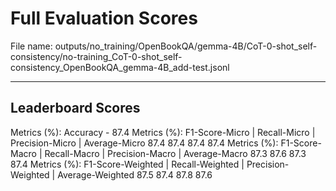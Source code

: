 # Full Evaluation Scores

File name: outputs/no_training/OpenBookQA/gemma-4B/CoT-0-shot_self-consistency/no-training_CoT-0-shot_self-consistency_OpenBookQA_gemma-4B_add-test.jsonl


---

## Leaderboard Scores

Metrics (%): Accuracy - 87.4
Metrics (%): F1-Score-Micro | Recall-Micro | Precision-Micro | Average-Micro
                87.4        87.4          87.4        87.4
Metrics (%): F1-Score-Macro | Recall-Macro | Precision-Macro | Average-Macro
                87.3        87.6          87.3        87.4
Metrics (%): F1-Score-Weighted | Recall-Weighted | Precision-Weighted | Average-Weighted
                87.5        87.4          87.8        87.6
